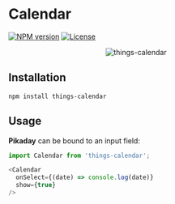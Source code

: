Calendar
========

[![NPM version][npm-image]][npm-url]
[![License][license-image]][license-url]

<p align="center">
  <img src="https://raw.githubusercontent.com/JensDebergh/things-calendar/master/screenshot.jpg" alt="things-calendar" />
</p>

## Installation

    npm install things-calendar
## Usage

**Pikaday** can be bound to an input field:

```javascript
import Calendar from 'things-calendar';

<Calendar
  onSelect={(date) => console.log(date)}
  show={true}
/>
```

[npm-image]: https://img.shields.io/npm/v/things-calendar.svg?style=flat-square
[npm-url]: https://www.npmjs.com/package/things-calendar
[license-image]: https://img.shields.io/:license-mit-blue.svg?style=flat-square
[license-url]: LICENSE.md